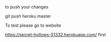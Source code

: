 to push your changes 

git push heroku master

To test please go to website

https://secret-hollows-51332.herokuapp.com/ first

